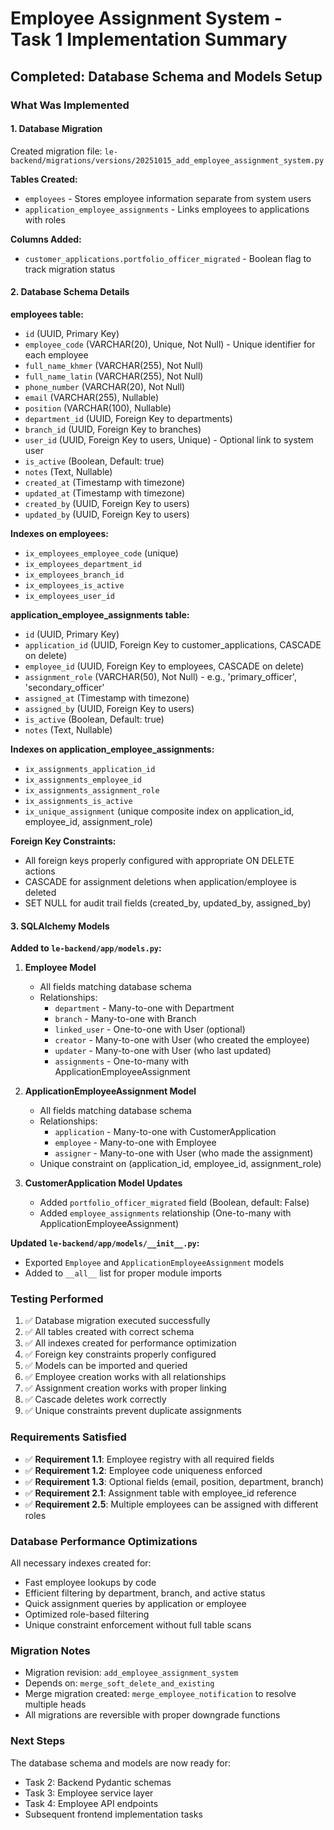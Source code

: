 # Employee Assignment System - Task 1 Implementation Summary

## Completed: Database Schema and Models Setup

### What Was Implemented

#### 1. Database Migration
Created migration file: `le-backend/migrations/versions/20251015_add_employee_assignment_system.py`

**Tables Created:**
- `employees` - Stores employee information separate from system users
- `application_employee_assignments` - Links employees to applications with roles

**Columns Added:**
- `customer_applications.portfolio_officer_migrated` - Boolean flag to track migration status

#### 2. Database Schema Details

**employees table:**
- `id` (UUID, Primary Key)
- `employee_code` (VARCHAR(20), Unique, Not Null) - Unique identifier for each employee
- `full_name_khmer` (VARCHAR(255), Not Null)
- `full_name_latin` (VARCHAR(255), Not Null)
- `phone_number` (VARCHAR(20), Not Null)
- `email` (VARCHAR(255), Nullable)
- `position` (VARCHAR(100), Nullable)
- `department_id` (UUID, Foreign Key to departments)
- `branch_id` (UUID, Foreign Key to branches)
- `user_id` (UUID, Foreign Key to users, Unique) - Optional link to system user
- `is_active` (Boolean, Default: true)
- `notes` (Text, Nullable)
- `created_at` (Timestamp with timezone)
- `updated_at` (Timestamp with timezone)
- `created_by` (UUID, Foreign Key to users)
- `updated_by` (UUID, Foreign Key to users)

**Indexes on employees:**
- `ix_employees_employee_code` (unique)
- `ix_employees_department_id`
- `ix_employees_branch_id`
- `ix_employees_is_active`
- `ix_employees_user_id`

**application_employee_assignments table:**
- `id` (UUID, Primary Key)
- `application_id` (UUID, Foreign Key to customer_applications, CASCADE on delete)
- `employee_id` (UUID, Foreign Key to employees, CASCADE on delete)
- `assignment_role` (VARCHAR(50), Not Null) - e.g., 'primary_officer', 'secondary_officer'
- `assigned_at` (Timestamp with timezone)
- `assigned_by` (UUID, Foreign Key to users)
- `is_active` (Boolean, Default: true)
- `notes` (Text, Nullable)

**Indexes on application_employee_assignments:**
- `ix_assignments_application_id`
- `ix_assignments_employee_id`
- `ix_assignments_assignment_role`
- `ix_assignments_is_active`
- `ix_unique_assignment` (unique composite index on application_id, employee_id, assignment_role)

**Foreign Key Constraints:**
- All foreign keys properly configured with appropriate ON DELETE actions
- CASCADE for assignment deletions when application/employee is deleted
- SET NULL for audit trail fields (created_by, updated_by, assigned_by)

#### 3. SQLAlchemy Models

**Added to `le-backend/app/models.py`:**

1. **Employee Model**
   - All fields matching database schema
   - Relationships:
     - `department` - Many-to-one with Department
     - `branch` - Many-to-one with Branch
     - `linked_user` - One-to-one with User (optional)
     - `creator` - Many-to-one with User (who created the employee)
     - `updater` - Many-to-one with User (who last updated)
     - `assignments` - One-to-many with ApplicationEmployeeAssignment

2. **ApplicationEmployeeAssignment Model**
   - All fields matching database schema
   - Relationships:
     - `application` - Many-to-one with CustomerApplication
     - `employee` - Many-to-one with Employee
     - `assigner` - Many-to-one with User (who made the assignment)
   - Unique constraint on (application_id, employee_id, assignment_role)

3. **CustomerApplication Model Updates**
   - Added `portfolio_officer_migrated` field (Boolean, default: False)
   - Added `employee_assignments` relationship (One-to-many with ApplicationEmployeeAssignment)

**Updated `le-backend/app/models/__init__.py`:**
- Exported `Employee` and `ApplicationEmployeeAssignment` models
- Added to `__all__` list for proper module imports

### Testing Performed

1. ✅ Database migration executed successfully
2. ✅ All tables created with correct schema
3. ✅ All indexes created for performance optimization
4. ✅ Foreign key constraints properly configured
5. ✅ Models can be imported and queried
6. ✅ Employee creation works with all relationships
7. ✅ Assignment creation works with proper linking
8. ✅ Cascade deletes work correctly
9. ✅ Unique constraints prevent duplicate assignments

### Requirements Satisfied

- ✅ **Requirement 1.1**: Employee registry with all required fields
- ✅ **Requirement 1.2**: Employee code uniqueness enforced
- ✅ **Requirement 1.3**: Optional fields (email, position, department, branch)
- ✅ **Requirement 2.1**: Assignment table with employee_id reference
- ✅ **Requirement 2.5**: Multiple employees can be assigned with different roles

### Database Performance Optimizations

All necessary indexes created for:
- Fast employee lookups by code
- Efficient filtering by department, branch, and active status
- Quick assignment queries by application or employee
- Optimized role-based filtering
- Unique constraint enforcement without full table scans

### Migration Notes

- Migration revision: `add_employee_assignment_system`
- Depends on: `merge_soft_delete_and_existing`
- Merge migration created: `merge_employee_notification` to resolve multiple heads
- All migrations are reversible with proper downgrade functions

### Next Steps

The database schema and models are now ready for:
- Task 2: Backend Pydantic schemas
- Task 3: Employee service layer
- Task 4: Employee API endpoints
- Subsequent frontend implementation tasks
